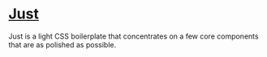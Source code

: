 # [Just](http://cheulheeyoo.com/just/index.html)

Just is a light CSS boilerplate that concentrates on a few core components that are as polished as possible.
